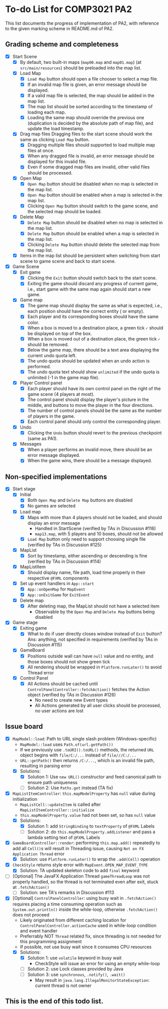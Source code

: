 # To-do List for COMP3021 PA2

This list documents the progress of implementation of PA2, with reference to the given marking scheme in README.md of PA2.

## Grading scheme and completeness

- [x] Start Scene
  - [x] By default, two built-in maps (`map00.map` and `map01.map`) (at `src/main/resources`) should be preloaded into the map list.
  - [x] Load Map
    - [x] `Load Map` button should open a file chooser to select a map file.
    - [x] If an invalid map file is given, an error message should be displayed.
    - [x] If a valid map file is selected, the map should be added in the map list.
    - [x] The map list should be sorted according to the timestamp of loading each map.
    - [x] Loading the same map should override the previous one (duplication is decided by the absolute path of map file), and update the load timestamp.
  - [x] Drag map files
Dragging files to the start scene should work the same as clicking `Load Map` button.
    - [x] Dragging multiple files should supported to load multiple map files at once.
    - [x] When any dragged file is invalid, an error message should be displayed for this invalid file.
    - [x] Even if some dragged map files are invalid, other valid files should be processed.
  - [x] Open Map
    - [x] `Open Map` button should be disabled when no map is selected in the map list.
    - [x] `Open Map` button should be enabled when a map is selected in the map list.
    - [x] Clicking `Open Map` button should switch to the game scene, and the selected map should be loaded.
  - [x] Delete Map
    - [x] `Delete Map` button should be disabled when no map is selected in the map list.
    - [x] `Delete Map` button should be enabled when a map is selected in the map list.
    - [x] Clicking `Delete Map` button should delete the selected map from the map list.
  - [x] Items in the map list should be persistent when switching from start scene to game scene and back to start scene.
- [x] Game Scene
  - [x] Exit game
    - [x] Clicking the `Exit` button should switch back to the start scene.
    - [x] Exiting the game should discard any progress of current game, i.e., start game with the same map again should start a new game.
  - [x] Game map
    - [x] The game map should display the same as what is expected, i.e., each position should have the correct entity ( or empty).
    - [x] Each player and its corresponding boxes should have the same color.
    - [x] When a box is moved to a destination place, a green tick `✓` should be displayed on top of the box.
    - [x] When a box is moved out of a destination place, the green tick `✓` should be removed.
    - [x] Below the game map, there should be a text area displaying the current undo quota left.
    - [x] The undo quota should be updated when an undo action is performed.
    - [x] The undo quota text should show `unlimited` if the undo quota is unlimited (-1 in the game map file).
  - [x] Player Control panel
    - [x] Each player should have its own control panel on the right of the game scene (4 players at most).
    - [x] The control panel should display the player's picture in the middle, and buttons to move the player in the four directions.
    - [x] The number of control panels should be the same as the number of players in the game.
    - [x] Each control panel should only control the corresponding player.
  - [x] Undo
    - [x] Clicking the `Undo` button should revert to the previous checkpoint (same as PA1).
  - [x] Messages
    - [x] When a player performs an invalid move, there should be an error message displayed.
    - [x] When the game wins, there should be a message displayed.

## Non-specified implementations

- [x] Start stage
  - [x] Initial
    - [x] Both `Open Map` and `Delete Map` buttons are disabled
    - [x] No games are selected
  - [x] Load map
    - [x] Maps with more than 4 players should not be loaded, and should display an error message
      - Handled in StartScene (verified by TAs in Discussion #116)
      - `map13.map`, with 5 players and 10 boxes, should not be allowed
    - [x] `Load Map` button only need to support choosing single file (verified by TAs in Discussion #125)
  - [x] MapList
    - [x] Sort by timestamp, either ascending or descending is fine (verified by TAs in Discussion #114)
  - [x] MapListItem
    - [x] Should display name, file path, load time properly in their respective `@FXML` components
  - [x] Set up event handlers in `App::start`
    - [x] `App::onOpenMap` for `MapEvent`
    - [x] `App::onExitGame` for `ExitEvent`
  - [x] Delete map
    - [x] After deleting map, the MapList should not have a selected item
      - Observable by the `Open Map` and `Delete Map` buttons being disabled
- [x] Game stage
  - [x] Exiting game
    - [x] What to do if user directly closes window instead of `Exit` button? Ans: anything, not specified in requirements (verified by TAs in Discussion #115)
  - [x] GameBoard
    - [x] Positions outside wall can have `null` value and no entity, and those boxes should not show green tick
    - [x] All rendering should be wrapped in `Platform.runLater()` to avoid Thread error
  - [x] Control Panel
    - [x] All Actions should be cached until `ControlPanelController::fetchAction()` fetches the Action object (verified by TAs in Discussion #126)
      - No need to create new Event types
      - All Actions generated by all user clicks should be processed, no user actions are lost

## Issue board

- [x] `MapModel::load`: Path to URL single slash problem (Windows-specific)
  - `MapModel::load` uses `Path.of(url.getPath())`
  - If we previously use `.toURI().toURL()` methods, the returned `URL` object begins with `file/C:/...` instead of `file///C:/...`
  - `URL::getPath()` then returns `/C:/...`, which is an invalid file path, resulting in parsing error
  - [x] Solutions:
    - [x] Solution 1: Use `new URL()` constructor and feed canonical path to ensure path uniqueness
    - [ ] Solution 2: Use `Paths.get` instead (TA fix)
- [x] `MapListItemController`: `this.mapModelProperty` has `null` value during initialization
  - `MapListCell::updateItem` is called after `MapListItemController::initialize`
  - `this.mapModelProperty.value` had not been set, so has `null` value
  - [x] Solutions:
    - [x] Solution 1: add `StringBinding` to `textProperty` of `@FXML` Labels
    - [ ] Solution 2: do `this.mapModelProperty.addListener` and pass a lambda setting text of `@FXML` Labels
- [x] `GameBoardController::render`: performing `this.map.add()` repeatedly to add all `Cell()`s will result in Threading issue, causing `Not on FX Application Thread` error
  - [x] Solution: use `Platform.runLater()` to wrap the `.add(Cell)` operation
- [x] `CheckStyle` returns style error with `MapEvent.OPEN_MAP_EVENT_TYPE`
  - [x] Solution: TA updated skeleton code to add `final` keyword
- [ ] [Optional] The JavaFX Application Thread `gameThreadLoop` was not properly handled, so the thread is not terminated even after exit, stuck at `.fetchAction()`
  - [ ] Solution: see TA's remarks in Discussion #113
- [x] [Optional] `ControlPanelController`: using busy wait in `.fetchAction()` requires placing a time consuming operation such as `System.out.println()` inside the while-loop, otherwise `.fetchAction()` does not proceed
  - Likely originated from different caching location for `ControlPanelController.actionCache` used in while-loop condition and event handler
  - Preferrably NOT `Thread` related fix, since threading is not needed for this programming assignment
  - If possible, not use busy wait since it consumes CPU resources
  - [x] Solutions:
    - [x] Solution 1: use `volatile` keyword in busy wait
      - CheckStyle will issue an error for using an empty while-loop
    - [ ] Solution 2: use Lock classes provided by Java
    - [ ] Solution 3: use `synchronous`, `.notify()`, `.wait()`
      - May result in `java.lang.IllegalMonitorStateException`: current thread is not owner

## This is the end of this todo list.
